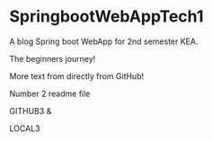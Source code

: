 # SpringbootWebAppTech1

A blog Spring boot WebApp for 2nd semester KEA.

The beginners journey!

More text from directly from GitHub!

Number 2 readme file

GITHUB3 &

LOCAL3

